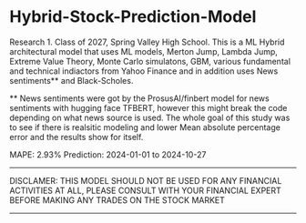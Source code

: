 # Hybrid-Stock-Prediction-Model
Research 1. Class of 2027, Spring Valley High School.
This is a ML Hybrid architectural model that uses ML models, Merton Jump, Lambda Jump, Extreme Value Theory, Monte Carlo simulatons, GBM, various fundamental and technical indiactors from Yahoo Finance and in addition uses News sentiments** and Black-Scholes.


** News sentiments were got by the ProsusAI/finbert model for news sentiments with hugging face TFBERT, however this might break the code depending on what news source is used.
The whole goal of this study was to see if there is realsitic modeling and lower Mean absolute percentage error and the results show for itself.

MAPE: 2.93%
Prediction: 2024-01-01 to 2024-10-27

******************************************************************************************************************************************************************
DISCLAMER: THIS MODEL SHOULD NOT BE USED FOR ANY FINANCIAL ACTIVITIES AT ALL, PLEASE CONSULT WITH YOUR FINANCIAL EXPERT BEFORE MAKING ANY TRADES ON THE STOCK MARKET
******************************************************************************************************************************************************************
